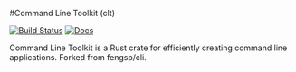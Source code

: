 #Command Line Toolkit (clt)

[![Build Status](https://travis-ci.org/ShaunGillies/clt.svg?branch=master)](https://travis-ci.org/ShaunGillies/clt)
[![Docs](https://docs.rs/clt/badge.svg)](https://docs.rs/clt/)

Command Line Toolkit is a Rust crate for efficiently creating command line applications. Forked from fengsp/cli.
